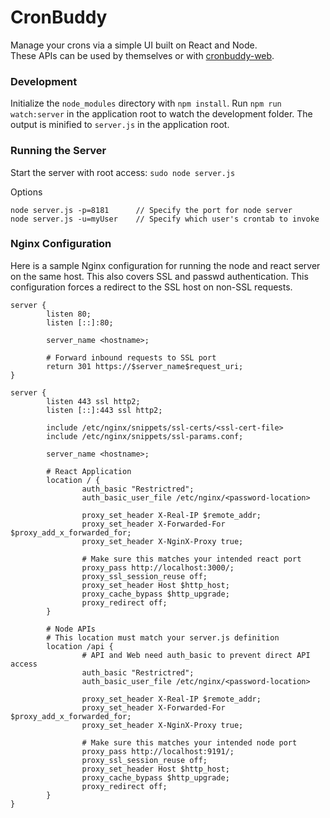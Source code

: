 # CronBuddy
Manage your crons via a simple UI built on React and Node.  
These APIs can be used by themselves or with [cronbuddy-web](https://github.com/ktsosno/cronbuddy-web).

### Development
Initialize the `node_modules` directory with `npm install`.
Run `npm run watch:server` in the application root to watch the development folder. The output is minified to `server.js` in the application root.

### Running the Server
Start the server with root access:
`sudo node server.js`

Options
```
node server.js -p=8181      // Specify the port for node server
node server.js -u=myUser    // Specify which user's crontab to invoke
```

### Nginx Configuration
Here is a sample Nginx configuration for running the node and react server on the same host. 
This also covers SSL and passwd authentication. This configuration forces a redirect to the SSL host on non-SSL requests.

```
server {
        listen 80;
        listen [::]:80;

        server_name <hostname>;

        # Forward inbound requests to SSL port
        return 301 https://$server_name$request_uri;
}

server {
        listen 443 ssl http2;
        listen [::]:443 ssl http2;

        include /etc/nginx/snippets/ssl-certs/<ssl-cert-file>
        include /etc/nginx/snippets/ssl-params.conf;

        server_name <hostname>;

        # React Application
        location / {
                auth_basic "Restrictred";
                auth_basic_user_file /etc/nginx/<password-location>

                proxy_set_header X-Real-IP $remote_addr;
                proxy_set_header X-Forwarded-For $proxy_add_x_forwarded_for;
                proxy_set_header X-NginX-Proxy true;

                # Make sure this matches your intended react port
                proxy_pass http://localhost:3000/;
                proxy_ssl_session_reuse off;
                proxy_set_header Host $http_host;
                proxy_cache_bypass $http_upgrade;
                proxy_redirect off;
        }

        # Node APIs
        # This location must match your server.js definition
        location /api {
                # API and Web need auth_basic to prevent direct API access
                auth_basic "Restrictred";
                auth_basic_user_file /etc/nginx/<password-location>

                proxy_set_header X-Real-IP $remote_addr;
                proxy_set_header X-Forwarded-For $proxy_add_x_forwarded_for;
                proxy_set_header X-NginX-Proxy true;

                # Make sure this matches your intended node port
                proxy_pass http://localhost:9191/;
                proxy_ssl_session_reuse off;
                proxy_set_header Host $http_host;
                proxy_cache_bypass $http_upgrade;
                proxy_redirect off;
        }
}
```
